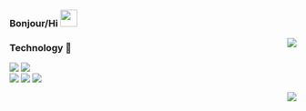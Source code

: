 ### Bonjour/Hi <img src="https://raw.githubusercontent.com/MartinHeinz/MartinHeinz/master/wave.gif" width="30px">

<img align="right"  src="https://github-readme-stats.vercel.app/api?username=BananaRaptor&theme=slateorange&show_icons=true)](https://github.com/BananaRaptor/github-readme-stats">

### Technology 🔧
![](https://img.shields.io/badge/MAC-OS-informational?style=flat&logo=Apple&logoColor=white&color=2bbc8a)
![](https://img.shields.io/badge/LINUX-OS-informational?style=flat&logo=Linux&logoColor=white&color=2bbc8a)
<br>
![](https://img.shields.io/badge/PHP-Language-informational?style=flat&logo=PHP&logoColor=white&color=2bbc8a)
![](https://img.shields.io/badge/JS-Language-informational?style=flat&logo=JavaScript&logoColor=white&color=2bbc8a)
![](https://img.shields.io/badge/C-sharp-Languageinformational?style=flat&logo=C-Sharp&logoColor=white&color=2bbc8a)

<img align="right"  src="https://github-readme-stats.vercel.app/api/top-langs/?username=BananaRaptor&exclude_repo=EnvironnementReseauFinalTp&theme=slateorange&langs_count=8)](https://github.com/anuraghazra/github-readme-stats">


<!--
**BananaRaptor/BananaRaptor** is a ✨ _special_ ✨ repository because its `README.md` (this file) appears on your GitHub profile.



Here are some ideas to get you started:


- 🔭 I’m currently working on ...
- 🌱 I’m currently learning ...
- 👯 I’m looking to collaborate on ...
- 🤔 I’m looking for help with ...
- 💬 Ask me about ...
- 📫 How to reach me: ...
- 😄 Pronouns: ...
- ⚡ Fun fact: ...
-->
